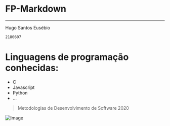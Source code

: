# FP-Markdown
---

Hugo Santos Eusébio 

`2180607`

# Linguagens de programação conhecidas:
- C
- Javascript
- Python
- ...

> Metodologias de Desenvolvimento de Software 2020 

![Image](C:\Users\Hugo\Desktop\Logótipo_Politécnico_Leiria_01)
